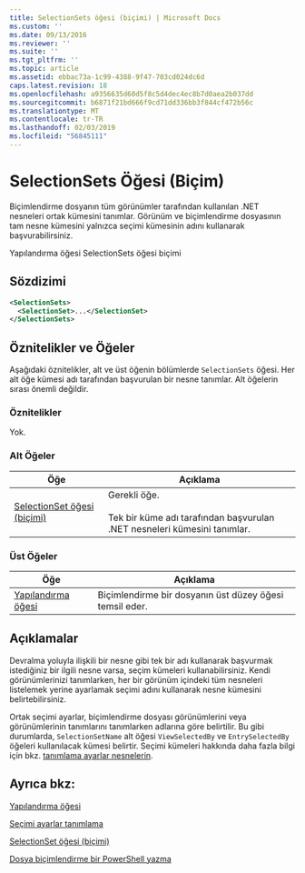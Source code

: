```yaml
---
title: SelectionSets öğesi (biçimi) | Microsoft Docs
ms.custom: ''
ms.date: 09/13/2016
ms.reviewer: ''
ms.suite: ''
ms.tgt_pltfrm: ''
ms.topic: article
ms.assetid: ebbac73a-1c99-4388-9f47-703cd024dc6d
caps.latest.revision: 18
ms.openlocfilehash: a9356635d60d5f8c5d4dec4ec8b7d0aea2b037dd
ms.sourcegitcommit: b6871f21bd666f9cd71dd336bb3f844cf472b56c
ms.translationtype: MT
ms.contentlocale: tr-TR
ms.lasthandoff: 02/03/2019
ms.locfileid: "56845111"
---
```

# <a name="selectionsets-element-format"></a>SelectionSets Öğesi (Biçim)

Biçimlendirme dosyanın tüm görünümler tarafından kullanılan .NET nesneleri ortak kümesini tanımlar. Görünüm ve biçimlendirme dosyasının tam nesne kümesini yalnızca seçimi kümesinin adını kullanarak başvurabilirsiniz.

Yapılandırma öğesi SelectionSets öğesi biçimi

## <a name="syntax"></a>Sözdizimi

```xml
<SelectionSets>
  <SelectionSet>...</SelectionSet>
</SelectionSets>
```

## <a name="attributes-and-elements"></a>Öznitelikler ve Öğeler

Aşağıdaki öznitelikler, alt ve üst öğenin bölümlerde `SelectionSets` öğesi. Her alt öğe kümesi adı tarafından başvurulan bir nesne tanımlar. Alt öğelerin sırası önemli değildir.

### <a name="attributes"></a>Öznitelikler

Yok.

### <a name="child-elements"></a>Alt Öğeler

|Öğe|Açıklama|
|-------------|-----------------|
|[SelectionSet öğesi (biçimi)](./selectionset-element-format.md)|Gerekli öğe.<br /><br /> Tek bir küme adı tarafından başvurulan .NET nesneleri kümesini tanımlar.|

### <a name="parent-elements"></a>Üst Öğeler

|Öğe|Açıklama|
|-------------|-----------------|
|[Yapılandırma öğesi](./configuration-element-format.md)|Biçimlendirme bir dosyanın üst düzey öğesi temsil eder.|

## <a name="remarks"></a>Açıklamalar

Devralma yoluyla ilişkili bir nesne gibi tek bir adı kullanarak başvurmak istediğiniz bir ilgili nesne varsa, seçim kümeleri kullanabilirsiniz. Kendi görünümlerinizi tanımlarken, her bir görünüm içindeki tüm nesneleri listelemek yerine ayarlamak seçimi adını kullanarak nesne kümesini belirtebilirsiniz.

Ortak seçimi ayarlar, biçimlendirme dosyası görünümlerini veya görünümlerinin tanımlarını tanımlarken adlarına göre belirtilir. Bu gibi durumlarda, `SelectionSetName` alt öğesi `ViewSelectedBy` ve `EntrySelectedBy` öğeleri kullanılacak kümesi belirtir. Seçimi kümeleri hakkında daha fazla bilgi için bkz. [tanımlama ayarlar nesnelerin](./defining-selection-sets.md).

## <a name="see-also"></a>Ayrıca bkz:

[Yapılandırma öğesi](./configuration-element-format.md)

[Seçimi ayarlar tanımlama](./defining-selection-sets.md)

[SelectionSet öğesi (biçimi)](./selectionset-element-format.md)

[Dosya biçimlendirme bir PowerShell yazma](./writing-a-powershell-formatting-file.md)
